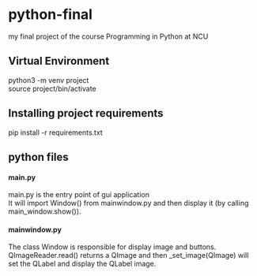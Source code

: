 # python-final
my final project of the course Programming in Python at NCU

## Virtual Environment
python3 -m venv project  
source project/bin/activate

## Installing project requirements
pip install -r requirements.txt

## python files

#### main.py
main.py is the entry point of gui application  
It will import Window() from mainwindow.py and then display it (by calling main_window.show()).
#### mainwindow.py
The class Window is responsible for display image and buttons.
QImageReader.read() returns a QImage and then _set_image(QImage) will set the QLabel and display the QLabel image.

